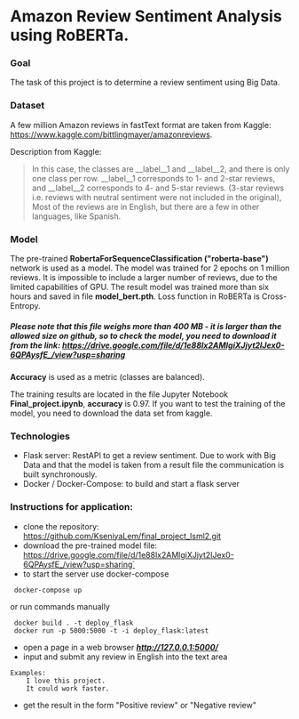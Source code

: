 # Amazon Review Sentiment Analysis using RoBERTa.

### Goal

The task of this project is to determine a review sentiment using Big Data. 

### Dataset
 
A few million Amazon reviews in fastText format are taken from Kaggle:  https://www.kaggle.com/bittlingmayer/amazonreviews.

Description from Kaggle:
> In this case, the classes are __label__1 and __label__2, and there is only one class per row.
__label__1 corresponds to 1- and 2-star reviews, and __label__2 corresponds to 4- and 5-star reviews.
(3-star reviews i.e. reviews with neutral sentiment were not included in the original),
Most of the reviews are in English, but there are a few in other languages, like Spanish.


### Model

The pre-trained **RobertaForSequenceClassification ("roberta-base")** ​network is used as a model. The model was trained for 2 epochs on 1 million reviews. It is impossible to include a larger number of reviews, due to the limited capabilities of GPU. The result model was trained more than six hours and saved in file **model_bert.pth**. Loss function in RoBERTa is Cross-Entropy. 

##### Please note that this file weighs more than 400 MB - it is larger than the allowed size on github, so to check the model, you need to download it from the link: https://drive.google.com/file/d/1e88lx2AMlgiXJjyt2IJex0-6QPAysfE_/view?usp=sharing

**Accuracy** is used as a metric (classes are balanced).

The training results are located in the file Jupyter Notebook **Final_project.ipynb**, **accuracy** is 0.97.
If you want to test the training of the model, you need to download the data set from kaggle.

### Technologies

* Flask server: RestAPI to get a review sentiment. Due to work with Big Data and that the model is taken from a result file the communication is built synchronously.
* Docker / Docker-Compose: to build and start a flask server

### Instructions for application:

* clone the repository: https://github.com/KseniyaLem/final_project_lsml2.git
* download the pre-trained model file: https://drive.google.com/file/d/1e88lx2AMlgiXJjyt2IJex0-6QPAysfE_/view?usp=sharing`
* to start the server use docker-compose 
```
 docker-compose up
```
or run commands manually 
```
 docker build . -t deploy_flask
 docker run -p 5000:5000 -t -i deploy_flask:latest
```
* open a page in a web browser ***http://127.0.0.1:5000/***
* input and submit any review in English into the text area
```
Examples:
    I love this project.
    It could work faster.
```
* get the result in the form "Positive review" or "Negative review"
